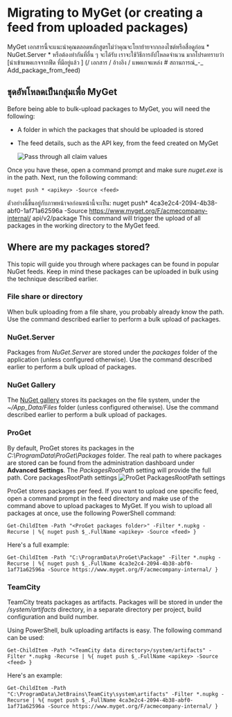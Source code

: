 # Migrating to MyGet (or creating a feed from uploaded packages)
MyGet เอกสารนี้จะแนะนำคุณตลอดหลักสูตรไม่ว่าคุณจะโยกย้ายจากกองไซต์หรือสื่อดูก่อน * NuGet.Server * หรือต้องทำกันที่อื่น ๆ จะได้รับ 
เราจะใช้วิธีการอัปโหลดจำนวน มากโปรดทราบว่า [นำเข้าแพคเกจจากฟีด ที่มีอยู่แล้ว ] (/ เอกสาร / อ้างอิง / แพคเกจแหล่ง # สถานการณ์_-_ Add_package_from_feed) 

## ชุดอัพโหลดเป็นกลุ่มเพื่อ MyGet

Before being able to bulk-upload packages to MyGet, you will need the following:

* A folder in which the packages that should be uploaded is stored
* The feed details, such as the API key, from the feed created on MyGet

	![Pass through all claim values](Images/acme-details.png)

Once you have these, open a command prompt and make sure *nuget.exe* is in the path. Next, run the following command:

	nuget push * <apikey> -Source <feed>

ตัวอย่างนี้ขึ้นอยู่กับภาพหน้าจอก่อนหน้านี้จะเป็น:
	nuget push* 4ca3e2c4-2094-4b38-abf0-1af71a62596a -Source https://www.myget.org/F/acmecompany-internal/
api/v2/package
This command will trigger the upload of all packages in the working directory to the MyGet feed.

## Where are my packages stored?

This topic will guide you through where packages can be found in popular NuGet feeds. Keep in mind these packages can be uploaded in bulk using the technique described earlier.

### File share or directory

When bulk uploading from a file share, you probably already know the path. Use the command described earlier to perform a bulk upload of packages.

### NuGet.Server

Packages from *NuGet.Server* are stored under the *packages* folder of the application (unless configured otherwise). Use the command described earlier to perform a bulk upload of packages.

### NuGet Gallery

The [NuGet gallery](https://github.com/NuGet/NuGetGallery) stores its packages on the file system, under the *~/App_Data/Files* folder (unless configured otherwise). Use the command described earlier to perform a bulk upload of packages.

### ProGet

By default, ProGet stores its packages in the *C:\ProgramData\ProGet\Packages* folder. The real path to where packages are stored can be found from the administration dashboard under **Advanced Settings**. The *PackagesRootPath* setting will provide the full path.
Core packagesRootPath settings
![ProGet PackagesRootPath settings](Images/proget-settings.png)

ProGet stores packages per feed. If you want to upload one specific feed, open a command prompt in the feed directory and make use of the command above to upload packages to MyGet. If you wish to upload all packages at once, use the following PowerShell command:

	Get-ChildItem -Path "<ProGet packages folder>" -Filter *.nupkg -Recurse | %{ nuget push $_.FullName <apikey> -Source <feed> }

Here's a full example:

	Get-ChildItem -Path "C:\ProgramData\ProGet\Package" -Filter *.nupkg -Recurse | %{ nuget push $_.FullName 4ca3e2c4-2094-4b38-abf0-1af71a62596a -Source https://www.myget.org/F/acmecompany-internal/ }


### TeamCity

TeamCity treats packages as artifacts. Packages will be stored in under the *<TeamCity data directory>/system/artifacts* directory, in a separate directory per project, build configuration and build number.

Using PowerShell, bulk uploading artifacts is easy. The following command can be used:

	Get-ChildItem -Path "<TeamCity data directory>/system/artifacts" -Filter *.nupkg -Recurse | %{ nuget push $_.FullName <apikey> -Source <feed> }

Here's an example:

	Get-ChildItem -Path "C:\ProgramData\JetBrains\TeamCity\system\artifacts" -Filter *.nupkg -Recurse | %{ nuget push $_.FullName 4ca3e2c4-2094-4b38-abf0-1af71a62596a -Source https://www.myget.org/F/acmecompany-internal/ }
